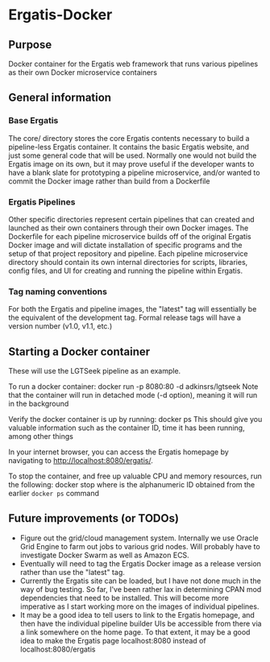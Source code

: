 # Ergatis-Docker

## Purpose
Docker container for the Ergatis web framework that runs various pipelines as their own Docker microservice containers

## General information

### Base Ergatis
The core/ directory stores the core Ergatis contents necessary to build a pipeline-less Ergatis container.  It contains the basic Ergatis website, and just some general code that will be used.  Normally one would not build the Ergatis image on its own, but it may prove useful if the developer wants to have a blank slate for prototyping a pipeline microservice, and/or wanted to commit the Docker image rather than build from a Dockerfile

### Ergatis Pipelines
Other specific directories represent certain pipelines that can created and launched as their own containers through their own Docker images.  The Dockerfile for each pipeline microservice builds off of the original Ergatis Docker image and will dictate installation of specific programs and the setup of that project repository and pipeline.  Each pipeline microservice directory should contain its own internal directories for scripts, libraries, config files, and UI for creating and running the pipeline within Ergatis.

### Tag naming conventions
For both the Ergatis and pipeline images, the "latest" tag will essentially be the equivalent of the development tag.  Formal release tags will have a version number (v1.0, v1.1, etc.)

## Starting a Docker container
These will use the LGTSeek pipeline as an example.

To run a docker container:
	docker run -p 8080:80 -d adkinsrs/lgtseek
Note that the container will run in detached mode (-d option), meaning it will run in the background

Verify the docker container is up by running:
	docker ps
This should give you valuable information such as the container ID, time it has been running, among other things

In your internet browser, you can access the Ergatis homepage by navigating to [http://localhost:8080/ergatis/](http://localhost:8080/ergatis/).

To stop the container, and free up valuable CPU and memory resources, run the following:
	docker stop <CONTAINER ID>
where <CONTAINER ID>  is the alphanumeric ID obtained from the earlier `docker ps` command

## Future improvements (or TODOs)
* Figure out the grid/cloud management system.  Internally we use Oracle Grid Engine to farm out jobs to various grid nodes.  Will probably have to investigate Docker Swarm as well as Amazon ECS.
* Eventually will need to tag the Ergatis Docker image as a release version rather than use the "latest" tag.
* Currently the Ergatis site can be loaded, but I have not done much in the way of bug testing.  So far, I've been rather lax in determining CPAN mod dependencies that need to be installed.  This will become more imperative as I start working more on the images of individual pipelines.
* It may be a good idea to tell users to link to the Ergatis homepage, and then have the individual pipeline builder UIs be accessible from there via a link somewhere on the home page.  To that extent, it may be a good idea to make the Ergatis page localhost:8080 instead of localhost:8080/ergatis
